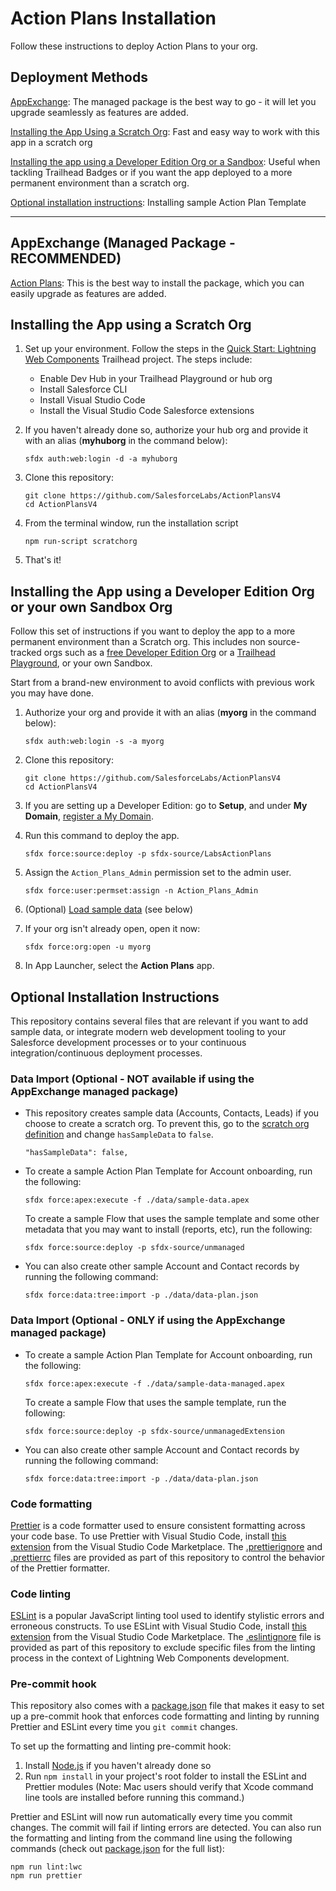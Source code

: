 # Action Plans Installation

Follow these instructions to deploy Action Plans to your org.

## Deployment Methods

[AppExchange](#appexchange-managed-package---recommended): The managed package is the best way to go - it will let you upgrade seamlessly as features are added.

[Installing the App Using a Scratch Org](#installing-the-app-using-a-scratch-org): Fast and easy way to work with this app in a scratch org

[Installing the app using a Developer Edition Org or a Sandbox](#installing-the-app-using-a-developer-edition-org-or-your-own-sandbox-org): Useful when tackling Trailhead Badges or if you want the app deployed to a more permanent environment than a scratch org.

[Optional installation instructions](#optional-installation-instructions): Installing sample Action Plan Template
<hr/>

## AppExchange (Managed Package - RECOMMENDED)

[Action Plans](https://appexchange.salesforce.com): This is the best way to install the package, which you can easily upgrade as features are added.

## Installing the App using a Scratch Org

1. Set up your environment. Follow the steps in the [Quick Start: Lightning Web Components](https://trailhead.salesforce.com/content/learn/projects/quick-start-lightning-web-components/) Trailhead project. The steps include:

    - Enable Dev Hub in your Trailhead Playground or hub org
    - Install Salesforce CLI
    - Install Visual Studio Code
    - Install the Visual Studio Code Salesforce extensions

1. If you haven't already done so, authorize your hub org and provide it with an alias (**myhuborg** in the command below):

    ```
    sfdx auth:web:login -d -a myhuborg
    ```

1. Clone this repository:

    ```
    git clone https://github.com/SalesforceLabs/ActionPlansV4
    cd ActionPlansV4
    ```

1. From the terminal window, run the installation script
	```
	npm run-script scratchorg
	```

1. That's it! 
## Installing the App using a Developer Edition Org or your own Sandbox Org

Follow this set of instructions if you want to deploy the app to a more permanent environment than a Scratch org.
This includes non source-tracked orgs such as a [free Developer Edition Org](https://developer.salesforce.com/signup) or a [Trailhead Playground](https://trailhead.salesforce.com/), or your own Sandbox.

Start from a brand-new environment to avoid conflicts with previous work you may have done.

1. Authorize your org and provide it with an alias (**myorg** in the command below):

    ```
    sfdx auth:web:login -s -a myorg
    ```

1. Clone this repository:

    ```
    git clone https://github.com/SalesforceLabs/ActionPlansV4
    cd ActionPlansV4
    ```

1. If you are setting up a Developer Edition: go to **Setup**, and under **My Domain**, [register a My Domain](https://help.salesforce.com/articleView?id=domain_name_setup.htm&type=5).

1. Run this command to deploy the app.

    ```
    sfdx force:source:deploy -p sfdx-source/LabsActionPlans
    ```

1. Assign the `Action_Plans_Admin` permission set to the admin user.

    ```
    sfdx force:user:permset:assign -n Action_Plans_Admin
    ```

1. (Optional) [Load sample data](#optional-installation-instructions) (see below)

1. If your org isn't already open, open it now:

    ```
    sfdx force:org:open -u myorg
    ```

1. In App Launcher, select the **Action Plans** app.

## Optional Installation Instructions

This repository contains several files that are relevant if you want to add sample data, or integrate modern web development tooling to your Salesforce development processes or to your continuous integration/continuous deployment processes.

### Data Import (Optional - NOT available if using the AppExchange managed package)

- This repository creates sample data (Accounts, Contacts, Leads) if you choose to create a scratch org. To prevent this, go to the [scratch org definition](./config/project-scratch-def.json) and change `hasSampleData` to `false`.
    ```
	"hasSampleData": false,
	```

- To create a sample Action Plan Template for Account onboarding, run the following:
	```
	sfdx force:apex:execute -f ./data/sample-data.apex
	```
	To create a sample Flow that uses the sample template and some other metadata that you may want to install (reports, etc), run the following:
	```
	sfdx force:source:deploy -p sfdx-source/unmanaged
	```

- You can also create other sample Account and Contact records by running the following command:

    ```
    sfdx force:data:tree:import -p ./data/data-plan.json
    ```

### Data Import (Optional - ONLY if using the AppExchange managed package)

- To create a sample Action Plan Template for Account onboarding, run the following:
	```
	sfdx force:apex:execute -f ./data/sample-data-managed.apex
	```
	To create a sample Flow that uses the sample template, run the following:
	```
	sfdx force:source:deploy -p sfdx-source/unmanagedExtension
	```

- You can also create other sample Account and Contact records by running the following command:

    ```
    sfdx force:data:tree:import -p ./data/data-plan.json
    ```

### Code formatting

[Prettier](https://prettier.io/) is a code formatter used to ensure consistent formatting across your code base. To use Prettier with Visual Studio Code, install [this extension](https://marketplace.visualstudio.com/items?itemName=esbenp.prettier-vscode) from the Visual Studio Code Marketplace. The [.prettierignore](/.prettierignore) and [.prettierrc](/.prettierrc) files are provided as part of this repository to control the behavior of the Prettier formatter.

### Code linting

[ESLint](https://eslint.org/) is a popular JavaScript linting tool used to identify stylistic errors and erroneous constructs. To use ESLint with Visual Studio Code, install [this extension](https://marketplace.visualstudio.com/items?itemName=salesforce.salesforcedx-vscode-lwc) from the Visual Studio Code Marketplace. The [.eslintignore](/.eslintignore) file is provided as part of this repository to exclude specific files from the linting process in the context of Lightning Web Components development.

### Pre-commit hook

This repository also comes with a [package.json](./package.json) file that makes it easy to set up a pre-commit hook that enforces code formatting and linting by running Prettier and ESLint every time you `git commit` changes.

To set up the formatting and linting pre-commit hook:

1. Install [Node.js](https://nodejs.org) if you haven't already done so
1. Run `npm install` in your project's root folder to install the ESLint and Prettier modules (Note: Mac users should verify that Xcode command line tools are installed before running this command.)

Prettier and ESLint will now run automatically every time you commit changes. The commit will fail if linting errors are detected. You can also run the formatting and linting from the command line using the following commands (check out [package.json](./package.json) for the full list):

```
npm run lint:lwc
npm run prettier
```
